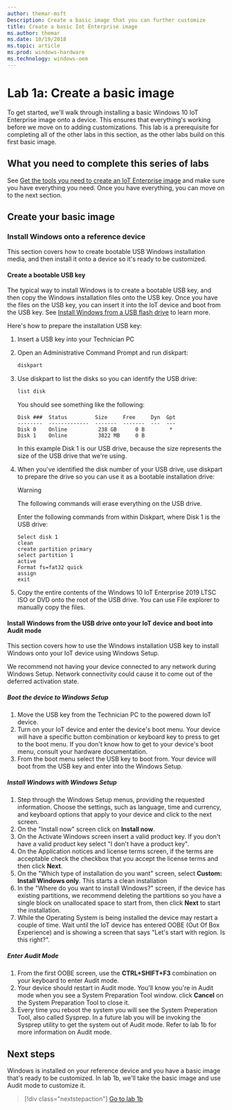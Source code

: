 ```yaml
---
author: themar-msft
Description: Create a basic image that you can further customize
title: Create a basic Iot Enterprise image
ms.author: themar
ms.date: 10/19/2018
ms.topic: article
ms.prod: windows-hardware
ms.technology: windows-oem
---
```



# Lab 1a: Create a basic image

To get started, we'll walk through installing a basic Windows 10 IoT Enterprise image onto a device. This ensures that everything's working before we move on to adding customizations. This lab is a prerequisite  for completing all of the other labs in this section, as the other labs build on this first basic image.

## What you need to complete this series of labs

See [Get the tools you need to create an IoT Enterprise image](iot-ent-get-the-tools-you-need.md) and make sure you have everything you need. Once you have everything, you can move on to the next section.

## Create your basic image

### Install Windows onto a reference device

This section covers how to create bootable USB Windows installation media, and then install it onto a device so it's ready to be customized.

#### Create a bootable USB key

The typical way to install Windows is to create a bootable USB key, and then copy the Windows installation files onto the USB key. Once you have the files on the USB key, you can insert it into the IoT device and boot from the USB key. See [Install Windows from a USB flash drive](install-windows-from-a-usb-flash-drive.md) to learn more. 

Here's how to prepare the installation USB key: 

1. Insert a USB key into your Technician PC 
2. Open an Administrative Command Prompt and run diskpart: 
    
    ```cmd
    diskpart
    ```

3. Use diskpart to list the disks so you can identify the USB drive:
    
    ```cmd
    list disk
    ```
    
    You should see something like the following:

    ```
    Disk ###  Status         Size     Free     Dyn  Gpt
    --------  -------------  -------  -------  ---  ---
    Disk 0    Online          238 GB      0 B        *
    Disk 1    Online          3822 MB     0 B      
    ```
    
    In this example Disk 1 is our USB drive, because the size represents the size of the USB drive that we're using.

4. When you've identified the disk number of your USB drive, use diskpart to prepare the drive so you can use it as a bootable installation drive:
    
    >[!Warning]
    >The following commands will erase everything on the USB drive.

    Enter the following commands from within Diskpart, where Disk 1 is the USB drive:

    ```diskpart
    Select disk 1
    clean
    create partition primary
    select partition 1
    active
    Format fs=fat32 quick
    assign
    exit
    ```

5. Copy the entire contents of the Windows 10 IoT Enterprise 2019 LTSC ISO or DVD onto the root of the USB drive. You can use File explorer to manually copy the files.  

#### Install Windows from the USB drive onto your IoT device and boot into Audit mode

This section covers how to use the Windows installation USB key to install Windows onto your IoT device using Windows Setup. 

We recommend not having your device connected to any network during Windows Setup. Network connectivity could cause it to come out of the deferred activation state.  

##### Boot the device to Windows Setup
1. Move the USB key from the Technician PC to the powered down IoT device. 
2. Turn on your IoT device and enter the device's boot menu. Your device will have a specific button combination or keyboard key to press to get to the boot menu. If you don't know how to get to your device's boot menu, consult your hardware documentation.  
3. From the boot menu select the USB key to boot from. Your device will boot from the USB key and enter into the Windows Setup.

##### Install Windows with Windows Setup
1. Step through the Windows Setup menus, providing the requested information. Choose the settings, such as language, time and currency, and keyboard options that apply to your device and click to the next screen.
2. On the "Install now" screen click on **Install now**.
3. On the Activate Windows screen insert a valid product key. If you don't have a valid product key select "I don't have a product key".  
4. On the Application notices and license terms screen, if the terms are acceptable check the checkbox that you accept the license terms and then click **Next**.  
5. On the "Which type of installation do you want" screen, select **Custom: Install Windows only**. This starts a clean installation 
6. In the "Where do you want to install Windows?" screen, if the device has existing partitions, we recommend deleting the partitions so you have a single block on unallocated space to start from, then click **Next** to start the installation.
7. While the Operating System is being installed the device may restart a couple of time. Wait until the IoT device has entered OOBE (Out Of Box Experience) and is showing a screen that says "Let's start with region. Is this right?".

##### Enter Audit Mode
1. From the first OOBE screen, use the **CTRL+SHIFT+F3** combination on your keyboard to enter Audit mode. 
2. Your device should restart in Audit mode. You'll know you're in Audit mode when you see a System Preparation Tool window. click **Cancel** on the System Preparation Tool to close it.
3. Every time you reboot the system you will see the System Preperation Tool, also called Sysprep.  In a future lab you will be invoking the Sysprep utility to get the system out of Audit mode. Refer to lab 1b for more information on Audit mode.

## Next steps

Windows is installed on your reference device and you have a basic image that's ready to be customized. In lab 1b, we'll take the basic image and use Audit mode to customize it.

>[!div class="nextstepaction"]
>[Go to lab 1b](iot-ent-customize-the-reference-device-in-audit-mode.md)